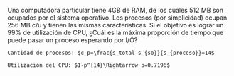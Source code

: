 Una computadora particular tiene 4GB de RAM, de los cuales 512 MB son ocupados por el sistema operativo. Los procesos (por  simplicidad) ocupan 256 MB c/u y tienen las mismas características. Si el objetivo es lograr un 99% de utilización de CPU, ¿Cuál es la máxima proporción de tiempo que puede pasar un proceso esperando por I/O?
    
    Cantidad de procesos: $c_p=\frac{s_total-s_{so}}{s_{proceso}}=14$
    
    Utilización del CPU: $1-p^{14}\Rightarrow p=0.7196$
